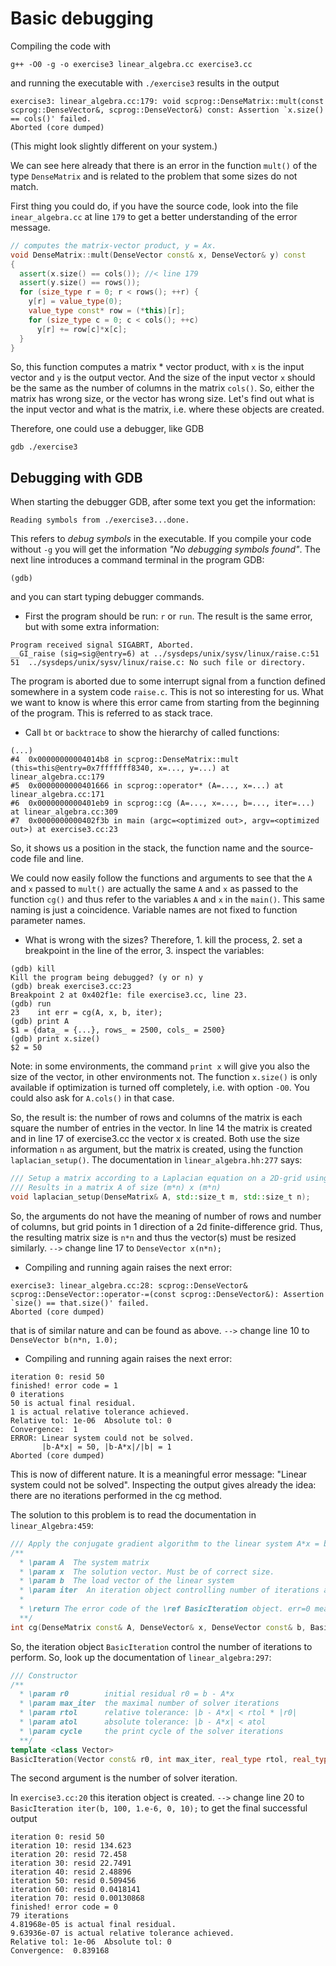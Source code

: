 # Basic debugging
Compiling the code with
```
g++ -O0 -g -o exercise3 linear_algebra.cc exercise3.cc
```
and running the executable with `./exercise3` results in the output
```
exercise3: linear_algebra.cc:179: void scprog::DenseMatrix::mult(const scprog::DenseVector&, scprog::DenseVector&) const: Assertion `x.size() == cols()' failed.
Aborted (core dumped)
```

(This might look slightly different on your system.)

We can see here already that there is an error in the function `mult()` of the type `DenseMatrix` and is related to the problem that some sizes do not match.

First thing you could do, if you have the source code, look into the file `inear_algebra.cc` at line `179` to get a better understanding of the error message.
```c++
// computes the matrix-vector product, y = Ax.
void DenseMatrix::mult(DenseVector const& x, DenseVector& y) const
{
  assert(x.size() == cols()); //< line 179
  assert(y.size() == rows());
  for (size_type r = 0; r < rows(); ++r) {
    y[r] = value_type(0);
    value_type const* row = (*this)[r];
    for (size_type c = 0; c < cols(); ++c)
      y[r] += row[c]*x[c];
  }
}
```
So, this function computes a matrix * vector product, with `x` is the input vector and `y` is the output vector. And the size of the input vector `x`
should be the same as the number of columns in the matrix `cols()`. So, either the matrix has wrong size, or the vector has wrong size. Let's find out
what is the input vector and what is the matrix, i.e. where these objects are created.

Therefore, one could use a debugger, like GDB
```
gdb ./exercise3
```

## Debugging with GDB
When starting the debugger GDB, after some text you get the information:
```
Reading symbols from ./exercise3...done.
```
This refers to *debug symbols* in the executable. If you compile your code without `-g` you will get the information *"No debugging symbols found"*.
The next line introduces a command terminal in the program GDB:
```
(gdb)
```
and you can start typing debugger commands.

- First the program should be run: `r` or `run`. The result is the same error, but with some extra information:
```
Program received signal SIGABRT, Aborted.
__GI_raise (sig=sig@entry=6) at ../sysdeps/unix/sysv/linux/raise.c:51
51	../sysdeps/unix/sysv/linux/raise.c: No such file or directory.
```
  The program is aborted due to some interrupt signal from a function defined somewhere in a system code `raise.c`. This is not so interesting for us.
  What we want to know is where this error came from starting from the beginning of the program. This is referred to as stack trace.

- Call `bt` or `backtrace` to show the hierarchy of called functions:
```
(...)
#4  0x00000000004014b8 in scprog::DenseMatrix::mult (this=this@entry=0x7fffffff8340, x=..., y=...) at linear_algebra.cc:179
#5  0x0000000000401666 in scprog::operator* (A=..., x=...) at linear_algebra.cc:171
#6  0x0000000000401eb9 in scprog::cg (A=..., x=..., b=..., iter=...) at linear_algebra.cc:309
#7  0x0000000000402f3b in main (argc=<optimized out>, argv=<optimized out>) at exercise3.cc:23
```
  So, it shows us a position in the stack, the function name and the source-code file and line.

  We could now easily follow the functions and arguments to see that the `A` and `x` passed to `mult()` are actually the same `A` and `x` as passed
  to the function `cg()` and thus refer to the variables `A` and `x` in the `main()`. This same naming is just a coincidence. Variable names are
  not fixed to function parameter names.

- What is wrong with the sizes? Therefore, 1. kill the process, 2. set a breakpoint in the line of the error, 3. inspect the variables:
```
(gdb) kill
Kill the program being debugged? (y or n) y
(gdb) break exercise3.cc:23
Breakpoint 2 at 0x402f1e: file exercise3.cc, line 23.
(gdb) run
23	  int err = cg(A, x, b, iter);
(gdb) print A
$1 = {data_ = {...}, rows_ = 2500, cols_ = 2500}
(gdb) print x.size()
$2 = 50
```
  Note: in some environments, the command `print x` will give you also the size of the vector, in other environments not. The function `x.size()` is only
  available if optimization is turned off completely, i.e. with option `-O0`. You could also ask for `A.cols()` in that case.

  So, the result is: the number of rows and columns of the matrix is each square the number of entries in the vector. In line 14 the matrix is created and in
  line 17 of exercise3.cc the vector x is created. Both use the size information `n` as argument, but the matrix is created, using the function `laplacian_setup()`.
  The documentation in `linear_algebra.hh:277` says:
```c++
/// Setup a matrix according to a Laplacian equation on a 2D-grid using a five-point-stencil.
/// Results in a matrix A of size (m*n) x (m*n)
void laplacian_setup(DenseMatrix& A, std::size_t m, std::size_t n);
```
  So, the arguments do not have the meaning of number of rows and number of columns, but grid points in 1 direction of a 2d finite-difference grid. Thus, the
  resulting matrix size is `n*n` and thus the vector(s) must be resized similarly. `-->` change line 17 to `DenseVector x(n*n);`

- Compiling and running again raises the next error:
```
exercise3: linear_algebra.cc:28: scprog::DenseVector& scprog::DenseVector::operator-=(const scprog::DenseVector&): Assertion `size() == that.size()' failed.
Aborted (core dumped)
```
  that is of similar nature and can be found as above.  `-->` change line 10 to `DenseVector b(n*n, 1.0);`

- Compiling and running again raises the next error:
```
iteration 0: resid 50
finished! error code = 1
0 iterations
50 is actual final residual.
1 is actual relative tolerance achieved.
Relative tol: 1e-06  Absolute tol: 0
Convergence:  1
ERROR: Linear system could not be solved.
       |b-A*x| = 50, |b-A*x|/|b| = 1
Aborted (core dumped)
```
  This is now of different nature. It is a meaningful error message: "Linear system could not be solved". Inspecting the output gives already the idea:
  there are no iterations performed in the cg method.

  The solution to this problem is to read the documentation in `linear_Algebra:459`:
```c++
/// Apply the conjugate gradient algorithm to the linear system A*x = b and return an error code
/**
  * \param A  The system matrix
  * \param x  The solution vector. Must be of correct size.
  * \param b  The load vector of the linear system
  * \param iter  An iteration object controlling number of iterations and break tolerances.
  *
  * \return The error code of the \ref BasicIteration object. err=0 means no error.
  **/
int cg(DenseMatrix const& A, DenseVector& x, DenseVector const& b, BasicIteration& iter);
```
  So, the iteration object `BasicIteration` control the number of iterations to perform. So, look up the documentation of `linear_algebra:297`:
```c++
/// Constructor
/**
  * \param r0        initial residual r0 = b - A*x
  * \param max_iter  the maximal number of solver iterations
  * \param rtol      relative tolerance: |b - A*x| < rtol * |r0|
  * \param atol      absolute tolerance: |b - A*x| < atol
  * \param cycle     the print cycle of the solver iterations
  **/
template <class Vector>
BasicIteration(Vector const& r0, int max_iter, real_type rtol, real_type atol = real_type(0), int cycle = 100)
```
  The second argument is the number of solver iteration.

  In `exercise3.cc:20` this iteration object is created. `-->` change line 20 to `BasicIteration iter(b, 100, 1.e-6, 0, 10);` to
  get the final successful output
```
iteration 0: resid 50
iteration 10: resid 134.623
iteration 20: resid 72.458
iteration 30: resid 22.7491
iteration 40: resid 2.48896
iteration 50: resid 0.509456
iteration 60: resid 0.0418141
iteration 70: resid 0.00130868
finished! error code = 0
79 iterations
4.81968e-05 is actual final residual.
9.63936e-07 is actual relative tolerance achieved.
Relative tol: 1e-06  Absolute tol: 0
Convergence:  0.839168
```
